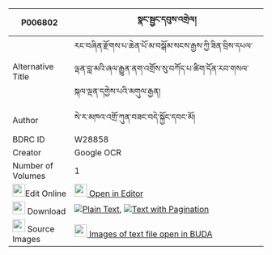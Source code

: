 |P006802|སྣང་སྦྱང་དབུས་འགྲེལ། 
| --- | --- 
|Alternative Title |རང་བཞིན་རྫོགས་པ་ཆེན་པོ་མ་བསྒོམ་སངས་རྒྱས་ཀྱི་ཟིན་བྲིས་དཔལ་ལྡན་བླ་མའི་ཞལ་རྒྱུན་ནག་འགྲོས་སུ་བཀོད་པ་ཚིག་དོན་རབ་གསལ་སྐལ་ལྡན་དགྱེས་པའི་མགུལ་རྒྱན།
|Author| སེ་ར་མཁའ་འགྲོ་ཀུན་བཟང་བདེ་སྐྱོང་དབང་མོ།
|BDRC ID | W28858
|Creator | Google OCR
|Number of Volumes| 1
|<img width="25" src="https://img.icons8.com/color/25/000000/edit-property.png">Edit Online| [<img width="25" src="https://avatars.githubusercontent.com/u/45091458?s=200&v=4"> Open in Editor](http://editor.openpecha.org/P006802)
|<img width="25" src="https://img.icons8.com/fluent/48/000000/download-2.png"/>  Download | [![](https://img.icons8.com/color/20/000000/txt.png)Plain Text](https://github.com/Openpecha/P006802/releases/download/v1/nang_jang_u_drel_plain_P006802.zip), [![](https://img.icons8.com/color/20/000000/txt.png)Text with Pagination](https://github.com/Openpecha/P006802/releases/download/v1/nang_jang_u_drel_pages_P006802.zip)
|<img width="25" src="https://img.icons8.com/plasticine/100/000000/pictures-folder.png"/>  Source Images | [<img width="25" src="https://library.bdrc.io/icons/BUDA-small.svg"> Images of text file open in BUDA](https://library.bdrc.io/show/bdr:W28858)